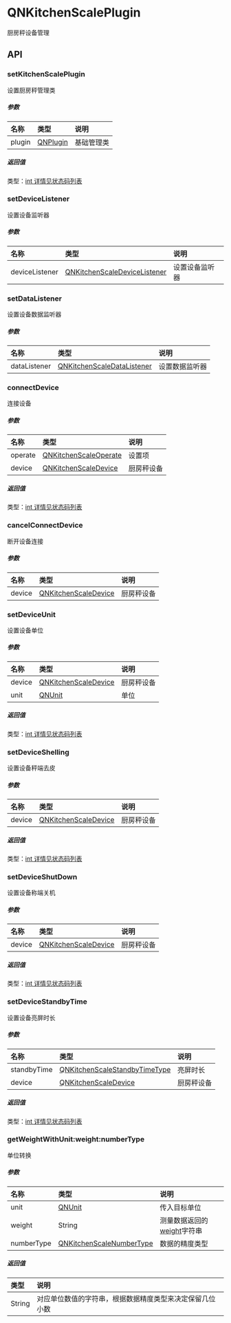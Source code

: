 # QNKitchenScalePlugin

厨房秤设备管理

## API

### setKitchenScalePlugin

设置厨房秤管理类

##### 参数

| 名称   | 类型                                | 说明       |
| :----- | :---------------------------------- | :--------- |
| plugin | [QNPlugin](../QNPlugin/QNPlugin.md) | 基础管理类 |

##### 返回值

类型：[int 详情见状态码列表](../Code.md#初始化相关)

### setDeviceListener

设置设备监听器

##### 参数

| 名称           | 类型                                                         | 说明           |
| :------------- | :----------------------------------------------------------- | :------------- |
| deviceListener | [QNKitchenScaleDeviceListener](./QNKitchenScaleDeviceListener.md) | 设置设备监听器 |

### setDataListener

设置设备数据监听器

##### 参数

| 名称         | 类型                                                         | 说明           |
| :----------- | :----------------------------------------------------------- | :------------- |
| dataListener | [QNKitchenScaleDataListener](./QNKitchenScaleDataListener.md) | 设置数据监听器 |

### connectDevice

连接设备

##### 参数

| 名称    | 类型                                                | 说明       |
| :------ | :-------------------------------------------------- | :--------- |
| operate | [QNKitchenScaleOperate](./QNKitchenScaleOperate.md) | 设置项     |
| device  | [QNKitchenScaleDevice](./QNKitchenScaleDevice.md)   | 厨房秤设备 |

##### 返回值

类型：[int 详情见状态码列表](../Code.md#设备相关)

### cancelConnectDevice

断开设备连接

##### 参数

| 名称   | 类型                                              | 说明       |
| :----- | :------------------------------------------------ | :--------- |
| device | [QNKitchenScaleDevice](./QNKitchenScaleDevice.md) | 厨房秤设备 |

### setDeviceUnit

设置设备单位

##### 参数

| 名称   | 类型                                              | 说明       |
| :----- | :------------------------------------------------ | :--------- |
| device | [QNKitchenScaleDevice](./QNKitchenScaleDevice.md) | 厨房秤设备 |
| unit   | [QNUnit](./QNKitchenScaleData.md#QNUnit)          | 单位       |

##### 返回值

类型：[int 详情见状态码列表](../Code.md#初始化相关)

### setDeviceShelling

设置设备秤端去皮

##### 参数

| 名称   | 类型                                              | 说明       |
| :----- | :------------------------------------------------ | :--------- |
| device | [QNKitchenScaleDevice](./QNKitchenScaleDevice.md) | 厨房秤设备 |

##### 返回值

类型：[int 详情见状态码列表](../Code.md#初始化相关)

### setDeviceShutDown

设置设备称端关机

##### 参数

| 名称   | 类型                                              | 说明       |
| :----- | :------------------------------------------------ | :--------- |
| device | [QNKitchenScaleDevice](./QNKitchenScaleDevice.md) | 厨房秤设备 |

##### 返回值

类型：[int 详情见状态码列表](../Code.md#初始化相关)

### setDeviceStandbyTime

设置设备亮屏时长

##### 参数

| 名称        | 类型                                                         | 说明       |
| :---------- | :----------------------------------------------------------- | :--------- |
| standbyTime | [QNKitchenScaleStandbyTimeType](./QNKitchenScaleDevice.md#QNKitchenScaleStandbyTimeType) | 亮屏时长   |
| device      | [QNKitchenScaleDevice](./QNKitchenScaleDevice.md)            | 厨房秤设备 |

##### 返回值

类型：[int 详情见状态码列表](../Code.md#初始化相关)



### getWeightWithUnit:weight:numberType

单位转换

##### 参数

| 名称       | 类型                                                         | 说明                                                       |
| :--------- | :----------------------------------------------------------- | :--------------------------------------------------------- |
| unit       | [QNUnit](./QNKitchenScaleData.md#QNUnit)                     | 传入目标单位                                               |
| weight     | String                                                       | 测量数据返回的[weight](./QNHeightWeightScaleData.md)字符串 |
| numberType | [QNKitchenScaleNumberType](./QNKitchenScaleDevice.md#QNKitchenScaleNumberType) | 数据的精度类型                                             |

##### 返回值

| 类型   | 说明                                                     |
| :----- | :------------------------------------------------------- |
| String | 对应单位数值的字符串，根据数据精度类型来决定保留几位小数 |

### 